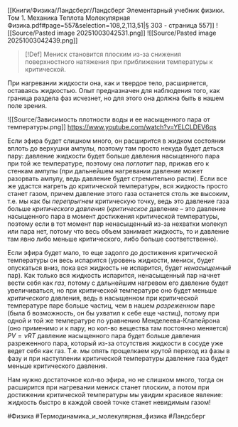[[Книги/Физика/Ландсберг/Ландсберг Элементарный учебник физики. Том 1. Механика Теплота Молекулярная Физика.pdf#page=557&selection=108,2,113,51|§ 303 - страница 557]]
![[Source/Pasted image 20251003042531.png]]
![[Source/Pasted image 20251003042439.png]]
>[!Def] Мениск становится плоским из-за снижения поверхностного натяжения при приближении температуры к критической.

При нагревании жидкости она, как и твердое тело, расширяется, оставаясь жидкостью. Опыт предназначен для наблюдения того, как граница раздела фаз исчезнет, но для этого она должна быть в нашем поле зрения.

![[Source/Зависимость плотности воды и ее насыщенного пара от температуры.png]]
https://www.youtube.com/watch?v=YELCLDEV6qs

Если эфира будет слишком много, он расширится в жидком состоянии вплоть до верхушки ампулы, поэтому там просто некуда будет деться пару: давление жидкости будет больше давления насыщенного пара при той же температуре, поэтому она *поглотит* пар, прижав его к стенкам ампулы (при дальнейшем нагревании давление может разорвать ампулу, ведь давление будет стремительно расти). Если все же удастся нагреть до критической температуры, вся жидкость просто станет газом, причем давление этого газа останется столь же высоким, т.е. мы как бы *перепрыгнем* критическую точку, ведь это давление газа больше *критического давления* (*критическое* давление – это давление насыщенного пара в момент достижения критической температуры, поэтому если в тот момент пар ненасыщенный из-за нехватки молекул или пара нет, потому что весь объем занимает жидкость, то и давление там явно либо меньше критического, либо больше соответственно).

Если эфира будет мало, то еще задолго до достижения критической температуры он весь испарится (уровень жидкости, мениск, будет опускаться вниз, пока вся жидкость не испарится, будет *ненасыщенный* пар). Как только вся жидкость испарится, ненасыщенный пар начнет вести себя как *газ*, потому с дальнейшим нагревом его давление будет увеличиваться, но при критической температуре оно будет меньше *критического* давления, ведь в насыщенном при критической температуре паре больше частиц, чем в нашем *разреженном* паре (была б возможность, он бы ухватил к себе еще частиц), потому при одной и той же температуре по уравнению Менделеева-Клапейрона (оно применимо и к пару, но кол-во вещества там постоянно меняется)  $PV=\nu RT$ давление насыщенного пара будет больше давления разреженного пара, который из-за отсутствия жидкости в сосуде уже ведет себя как газ. Т.е. мы опять прощелкаем крутой переход из фазы в фазу и при наступлении критической температуры давление газа будет меньше критического давления.

Нам нужно достаточное кол-во эфира, но не слишком много, тогда он расширится при нагревании мениск станет плоским, а потом при достижении критической температуры мы увидим красивое явление: жидкость быстро в каждой своей точке станет невидимым газом!

#Физика #Термодинамика_и_молекулярная_физика #Ландсберг 